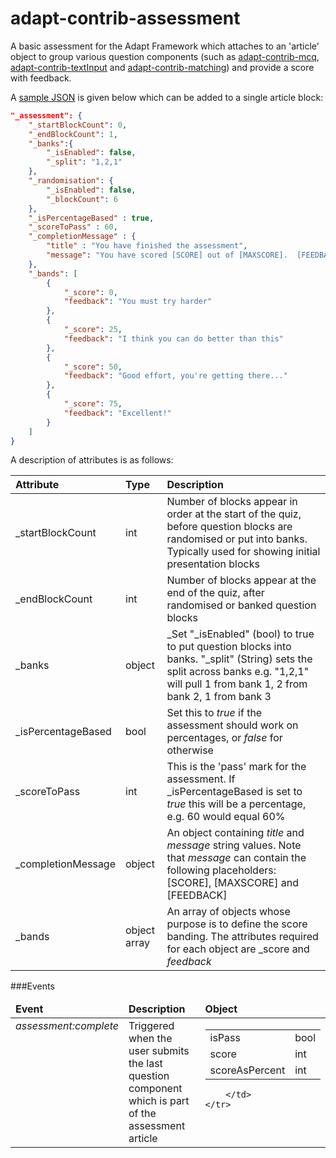 adapt-contrib-assessment
========================

A basic assessment for the Adapt Framework which attaches to an 'article' object to group various question components (such as [adapt-contrib-mcq](https://github.com/adaptlearning/adapt-contrib-mcq), [adapt-contrib-textInput](https://github.com/adaptlearning/adapt-contrib-textInput) and [adapt-contrib-matching](https://github.com/adaptlearning/adapt-contrib-matching)) and provide a score with feedback.

A [sample JSON](https://github.com/cgkineo/adapt-contrib-assessment/blob/master/example.json) is given below which can be added to a single article block:

```json
"_assessment": {
    "_startBlockCount": 0,
    "_endBlockCount": 1,
    "_banks":{
        "_isEnabled": false,
        "_split": "1,2,1"
    },
    "_randomisation": {
        "_isEnabled": false,
        "_blockCount": 6
    },
    "_isPercentageBased" : true,
    "_scoreToPass" : 60,
    "_completionMessage" : {
        "title" : "You have finished the assessment",
        "message": "You have scored [SCORE] out of [MAXSCORE].  [FEEDBACK]"
    },
    "_bands": [
        {
            "_score": 0,
            "feedback": "You must try harder"
        },
        {
            "_score": 25,
            "feedback": "I think you can do better than this"
        },
        {
            "_score": 50,
            "feedback": "Good effort, you're getting there..."
        },
        {
            "_score": 75,
            "feedback": "Excellent!"
        }
    ]
}
```

A description of attributes is as follows:

| Attribute        | Type| Description|
| :------------ |:-------------|:-----|
| _startBlockCount  | int   | Number of blocks appear in order at the start of the quiz, before question blocks are randomised or put into banks. Typically used for showing initial presentation blocks |
| _endBlockCount    | int   | Number of blocks appear at the end of the quiz, after randomised or banked question blocks |
| _banks    |  object |  _Set "_isEnabled" (bool) to true to put question blocks into banks. "_split" (String) sets the split across banks e.g. "1,2,1" will pull 1 from bank 1, 2 from bank 2, 1 from bank 3 |
| _isPercentageBased        | bool |Set this to *true* if the assessment should work on percentages, or *false* for otherwise|
| _scoreToPass         | int      | This is the 'pass' mark for the assessment.  If _isPercentageBased is set to *true* this will be a percentage, e.g. 60 would equal 60% |
| _completionMessage            | object | An object containing *title* and *message* string values.  Note that *message* can contain the following placeholders: [SCORE], [MAXSCORE] and [FEEDBACK] |
| _bands          | object array | An array of objects whose purpose is to define the score banding.  The attributes required for each object are _score and *feedback*

###Events

<table>
    <thead>
        <td><b>Event</b></td>
        <td><b>Description</b></td>
        <td><b>Object</b></td>        
    </thead>
    <tr valign="top">
        <td><i>assessment:complete</i></td>
        <td>Triggered when the user submits the last question component which is part of the assessment article </td>
        <td>
            <table>
                <tr>
                    <td>isPass</td>
                    <td>bool</td>
                </tr>
                <tr>
                    <td>score</td>
                    <td>int</td>
                </tr>
                <tr>
                    <td>scoreAsPercent</td>
                    <td>int</td>
                </tr>
            </table>
        
        </td>        
    </tr>
</table>